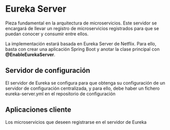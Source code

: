 # Eureka Server

Pieza fundamental en la arquitectura de microservicios. Este servidor
se encargará de llevar un registro de microservicios registrados para
que se puedan conocer y consumir entre ellos.

La implementación estará basada en Eureka Server de Netflix. Para ello,
basta con crear una aplicación Spring Boot y anotar la clase principal con
**@EnableEurekaServer**.

## Servidor de configuración

El servidor de Eureka se configura para que obtenga su configuración de
un servidor de configuración centralizada, y para ello, debe haber un fichero
eureka-server.yml en el repositorio de configuración

## Aplicaciones cliente

Los microservicios que deseen registrarse en el servidor de Eureka


